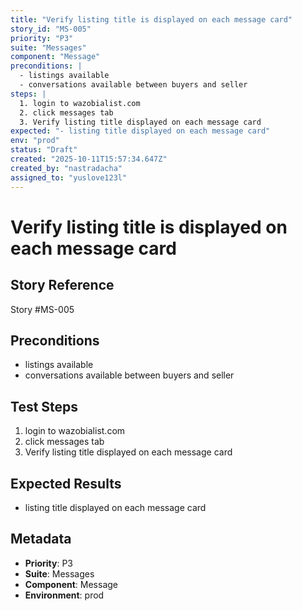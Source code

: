 ```yaml
---
title: "Verify listing title is displayed on each message card"
story_id: "MS-005"
priority: "P3"
suite: "Messages"
component: "Message"
preconditions: |
  - listings available 
  - conversations available between buyers and seller
steps: |
  1. login to wazobialist.com
  2. click messages tab
  3. Verify listing title displayed on each message card
expected: "- listing title displayed on each message card"
env: "prod"
status: "Draft"
created: "2025-10-11T15:57:34.647Z"
created_by: "nastradacha"
assigned_to: "yuslove123l"
---
```

# Verify listing title is displayed on each message card

## Story Reference
Story #MS-005

## Preconditions
- listings available 
- conversations available between buyers and seller




## Test Steps
1. login to wazobialist.com
2. click messages tab
3. Verify listing title displayed on each message card

## Expected Results
- listing title displayed on each message card

## Metadata
- **Priority**: P3
- **Suite**: Messages
- **Component**: Message
- **Environment**: prod

